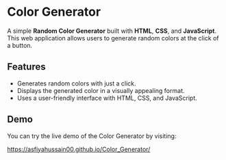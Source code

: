 # Color Generator

A simple **Random Color Generator** built with **HTML**, **CSS**, and **JavaScript**. This web application allows users to generate random colors at the click of a button.

## Features

- Generates random colors with just a click.
- Displays the generated color in a visually appealing format.
- Uses a user-friendly interface with HTML, CSS, and JavaScript.

## Demo

You can try the live demo of the Color Generator by visiting:

 https://asfiyahussain00.github.io/Color_Generator/

